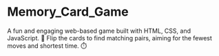 # Memory_Card_Game
A fun and engaging web-based game built with HTML, CSS, and JavaScript. 🎴 Flip the cards to find matching pairs, aiming for the fewest moves and shortest time. ⏱️ 
